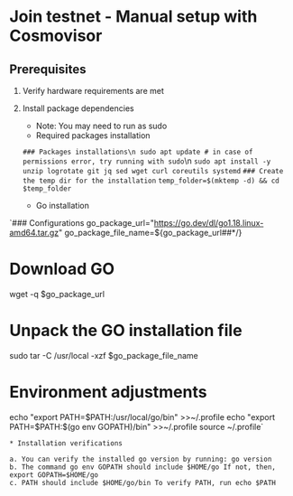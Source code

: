 # Join testnet - Manual setup with Cosmovisor
## Prerequisites
1. Verify hardware requirements are met
2. Install package dependencies

    * Note: You may need to run as sudo
    * Required packages installation

    `### Packages installations\n
    sudo apt update # in case of permissions error, try running with sudo`\n
    `sudo apt install -y unzip logrotate git jq sed wget curl coreutils systemd`
    `### Create the temp dir for the installation`
    `temp_folder=$(mktemp -d) && cd $temp_folder`

    * Go installation

`### Configurations
go_package_url="https://go.dev/dl/go1.18.linux-amd64.tar.gz"
go_package_file_name=${go_package_url##*\/}
# Download GO
wget -q $go_package_url
# Unpack the GO installation file
sudo tar -C /usr/local -xzf $go_package_file_name
# Environment adjustments
echo "export PATH=\$PATH:/usr/local/go/bin" >>~/.profile
echo "export PATH=\$PATH:\$(go env GOPATH)/bin" >>~/.profile
source ~/.profile`

    * Installation verifications

    a. You can verify the installed go version by running: go version
    b. The command go env GOPATH should include $HOME/go If not, then, export GOPATH=$HOME/go
    c. PATH should include $HOME/go/bin To verify PATH, run echo $PATH
